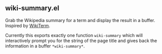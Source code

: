 ## wiki-summary.el

Grab the Wikipedia summary for a term and display the result in a
buffer. Inspired by [WikiTerm][wikiterm].

Currently this exports exactly one function `wiki-summary` which will
interactively prompt you for the string of the page title and gives
back the information in a buffer `*wiki-summary*`.

[wikiterm]: https://gist.github.com/thedouglenz/193defdb711e0e54d68a
